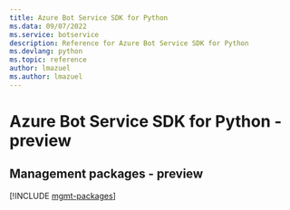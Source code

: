 ```yaml
---
title: Azure Bot Service SDK for Python
ms.data: 09/07/2022
ms.service: botservice
description: Reference for Azure Bot Service SDK for Python
ms.devlang: python
ms.topic: reference
author: lmazuel
ms.author: lmazuel
---
```

# Azure Bot Service SDK for Python - preview

## Management packages - preview
[!INCLUDE [mgmt-packages](bot-service-mgmt-index.md)]